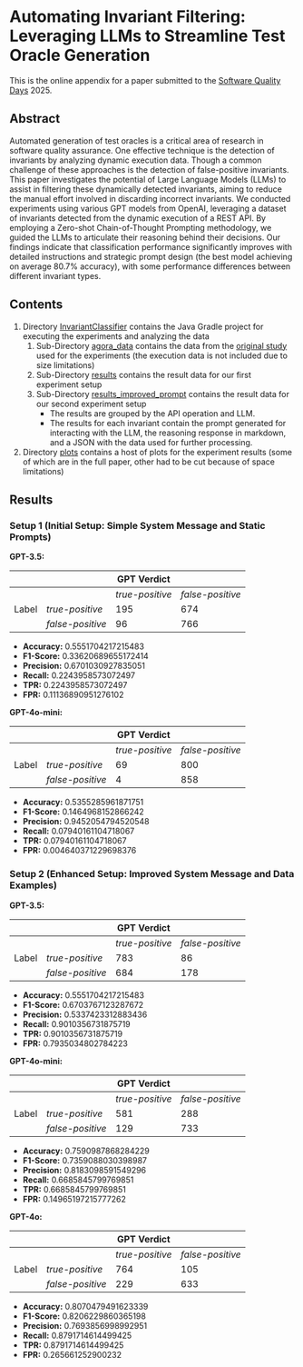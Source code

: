 
# Automating Invariant Filtering: Leveraging LLMs to Streamline Test Oracle Generation

This is the online appendix for a paper submitted to the [Software Quality Days](https://www.software-quality-days.com/vortragende/call-for-practical-papers) 2025.

## Abstract

Automated generation of test oracles is a critical area of research in software quality assurance. 
One effective technique is the detection of invariants by analyzing dynamic execution data. 
Though a common challenge of these approaches is the detection of false-positive invariants. 
This paper investigates the potential of Large Language Models (LLMs) to assist in filtering these dynamically detected invariants, aiming to reduce the manual effort involved in discarding incorrect invariants. 
We conducted experiments using various GPT models from OpenAI, leveraging a dataset of invariants detected from the dynamic execution of a REST API. 
By employing a Zero-shot Chain-of-Thought Prompting methodology, we guided the LLMs to articulate their reasoning behind their decisions. 
Our findings indicate that classification performance significantly improves with detailed instructions and strategic prompt design (the best model achieving on average 80.7% accuracy), with some performance differences between different invariant types.


## Contents

1. Directory [InvariantClassifier](./InvariantClassifier) contains the Java Gradle project for executing the experiments and analyzing the data
   1. Sub-Directory [agora_data](./InvariantClassifier/agora_data) contains the data from the [original study](https://doi.org/10.1145/3597926.3598114) used for the experiments (the execution data is not included due to size limitations)
   2. Sub-Directory [results](./InvariantClassifier/results) contains the result data for our first experiment setup
   3. Sub-Directory [results_improved_prompt](./InvariantClassifier/results_improved_prompt) contains the result data for our second experiment setup
      - The results are grouped by the API operation and LLM.
      - The results for each invariant contain the prompt generated for interacting with the LLM, the reasoning response in markdown, and a JSON with the data used for further processing.
2. Directory [plots](./plots) contains a host of plots for the experiment results (some of which are in the full paper, other had to be cut because of space limitations)


## Results


### Setup 1 (Initial Setup: Simple System Message and Static Prompts)

**GPT-3.5:**

|       |                  | GPT Verdict     |                  |
|-------|------------------|-----------------|------------------|
|       |                  | _true-positive_ | _false-positive_ |
| Label | _true-positive_  | 195             | 674              |
|       | _false-positive_ | 96              | 766              |

- **Accuracy:** 0.5551704217215483
- **F1-Score:** 0.33620689655172414
- **Precision:** 0.6701030927835051
- **Recall:** 0.2243958573072497
- **TPR:** 0.2243958573072497
- **FPR:** 0.11136890951276102

**GPT-4o-mini:**

|       |                  | GPT Verdict     |                  |
|-------|------------------|-----------------|------------------|
|       |                  | _true-positive_ | _false-positive_ |
| Label | _true-positive_  | 69              | 800              |
|       | _false-positive_ | 4               | 858              |

- **Accuracy:** 0.5355285961871751
- **F1-Score:** 0.1464968152866242
- **Precision:** 0.9452054794520548
- **Recall:** 0.07940161104718067
- **TPR:** 0.07940161104718067
- **FPR:** 0.004640371229698376


### Setup 2 (Enhanced Setup: Improved System Message and Data Examples)

**GPT-3.5:**

|       |                  | GPT Verdict     |                  |
|-------|------------------|-----------------|------------------|
|       |                  | _true-positive_ | _false-positive_ |
| Label | _true-positive_  | 783             | 86               |
|       | _false-positive_ | 684             | 178              |

- **Accuracy:** 0.5551704217215483
- **F1-Score:** 0.6703767123287672
- **Precision:** 0.5337423312883436
- **Recall:** 0.9010356731875719
- **TPR:** 0.9010356731875719
- **FPR:** 0.7935034802784223

**GPT-4o-mini:**

|       |                  | GPT Verdict     |                  |
|-------|------------------|-----------------|------------------|
|       |                  | _true-positive_ | _false-positive_ |
| Label | _true-positive_  | 581             | 288              |
|       | _false-positive_ | 129             | 733              |

- **Accuracy:** 0.7590987868284229
- **F1-Score:** 0.7359088030398987
- **Precision:** 0.8183098591549296
- **Recall:** 0.6685845799769851
- **TPR:** 0.6685845799769851
- **FPR:** 0.14965197215777262

**GPT-4o:**

|       |                  | GPT Verdict     |                  |
|-------|------------------|-----------------|------------------|
|       |                  | _true-positive_ | _false-positive_ |
| Label | _true-positive_  | 764             | 105              |
|       | _false-positive_ | 229             | 633              |

- **Accuracy:** 0.8070479491623339
- **F1-Score:** 0.8206229860365198
- **Precision:** 0.7693856998992951
- **Recall:** 0.8791714614499425
- **TPR:** 0.8791714614499425
- **FPR:** 0.265661252900232
